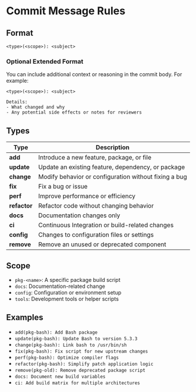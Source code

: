 # Commit Message Rules

## Format

```
<type>(<scope>): <subject>
```

### Optional Extended Format

You can include additional context or reasoning in the commit body.
For example:

```
<type>(<scope>): <subject>

Details:
- What changed and why
- Any potential side effects or notes for reviewers
```

## Types

| Type         | Description                                           |
| ------------ | ----------------------------------------------------- |
| **add**      | Introduce a new feature, package, or file             |
| **update**   | Update an existing feature, dependency, or package    |
| **change**   | Modify behavior or configuration without fixing a bug |
| **fix**      | Fix a bug or issue                                    |
| **perf**     | Improve performance or efficiency                     |
| **refactor** | Refactor code without changing behavior               |
| **docs**     | Documentation changes only                            |
| **ci**       | Continuous Integration or build-related changes       |
| **config**   | Changes to configuration files or settings            |
| **remove**   | Remove an unused or deprecated component              |

## Scope

- `pkg-<name>`: A specific package build script
- `docs`: Documentation-related change
- `config`: Configuration or environment setup
- `tools`: Development tools or helper scripts

## Examples

- `add(pkg-bash): Add Bash package`
- `update(pkg-bash): Update Bash to version 5.3.3`
- `change(pkg-bash): Link bash to /usr/bin/sh`
- `fix(pkg-bash): Fix script for new upstream changes`
- `perf(pkg-bash): Optimize compiler flags`
- `refactor(pkg-bash): Simplify patch application logic`
- `remove(pkg-old): Remove deprecated package script`
- `docs: Document new build variables`
- `ci: Add build matrix for multiple architectures`
